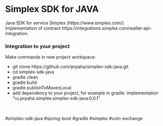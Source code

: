 <html>
<h1>Simplex SDK for JAVA</h1>
Java SDK for service Simplex (https://www.simplex.com/).<br/>
Implementation of contract https://integrations.simplex.com/wallet-api-integration.

<h3>Integration to your project</h3>
Make commands in new project workspace:
<ul>
<li>git clone https://github.com/prpaha/simplex-sdk-java.git</li>
<li>cd simplex-sdk-java</li>
<li>gradle clean</li>
<li>gradle build</li>
<li>gradle publishToMavenLocal</li>
<li>add dependency to your project, for example in gradle: implementation "ru.prpaha.simplex:simplex-sdk-java:0.0.1"</li>
</ul>
</html>
<br/>
<br/>
#simplex-sdk-java
#spring-boot
#gradle
#simplex
#coin-exchange